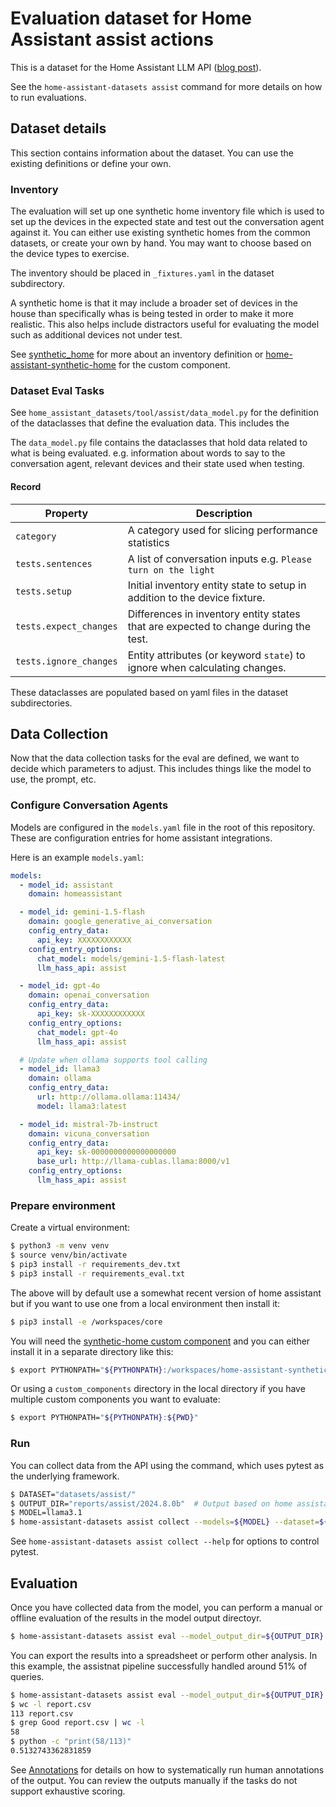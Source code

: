# Evaluation dataset for Home Assistant assist actions

This is a dataset for the Home Assistant LLM API ([blog post](https://developers.home-assistant.io/blog/2024/05/20/llm-api/)).

See the `home-assistant-datasets assist` command for more details on how to
run evaluations.

## Dataset details

This section contains information about the dataset. You can use the existing
definitions or define your own.

### Inventory

The evaluation will set up one synthetic home inventory file which is used to set
up the devices in the expected state and test out the conversation agent against it. You can
either use existing synthetic homes from the common datasets, or create your own
by hand. You may want to choose based on the device types to exercise.

The inventory should be placed in `_fixtures.yaml` in the dataset subdirectory.

A synthetic home is that it may include a broader set of devices in the house than
specifically whas is being tested in order to make it more realistic. This also helps
include distractors useful for evaluating the model such as additional devices not under test.

See [synthetic_home](https://github.com/allenporter/synthetic-home) for more about
an inventory definition or [home-assistant-synthetic-home](https://github.com/allenporter/home-assistant-synthetic-home)
for the custom component.

### Dataset Eval Tasks

See `home_assistant_datasets/tool/assist/data_model.py` for the definition of
the dataclasses that define the evaluation data. This includes the

The `data_model.py` file contains the dataclasses that hold data related to what
is being evaluated. e.g. information about words to say to the conversation agent,
relevant devices and their state used when testing.

#### Record

| Property               | Description                                                                         |
| ---------------------- | ----------------------------------------------------------------------------------- |
| `category`             | A category used for slicing performance statistics                                  |
| `tests.sentences`      | A list of conversation inputs e.g. `Please turn on the light`                       |
| `tests.setup`          | Initial inventory entity state to setup in addition to the device fixture.          |
| `tests.expect_changes` | Differences in inventory entity states that are expected to change during the test. |
| `tests.ignore_changes` | Entity attributes (or keyword `state`) to ignore when calculating changes.          |

These dataclasses are populated based on yaml files in the dataset subdirectories.

## Data Collection

Now that the data collection tasks for the eval are defined, we want to decide
which parameters to adjust. This includes things like the model to use, the prompt, etc.

### Configure Conversation Agents

Models are configured in the `models.yaml` file in the root of this repository. These
are configuration entries for home assistant integrations.

Here is an example `models.yaml`:

```yaml
models:
  - model_id: assistant
    domain: homeassistant

  - model_id: gemini-1.5-flash
    domain: google_generative_ai_conversation
    config_entry_data:
      api_key: XXXXXXXXXXXX
    config_entry_options:
      chat_model: models/gemini-1.5-flash-latest
      llm_hass_api: assist

  - model_id: gpt-4o
    domain: openai_conversation
    config_entry_data:
      api_key: sk-XXXXXXXXXXXX
    config_entry_options:
      chat_model: gpt-4o
      llm_hass_api: assist

  # Update when ollama supports tool calling
  - model_id: llama3
    domain: ollama
    config_entry_data:
      url: http://ollama.ollama:11434/
      model: llama3:latest

  - model_id: mistral-7b-instruct
    domain: vicuna_conversation
    config_entry_data:
      api_key: sk-0000000000000000000
      base_url: http://llama-cublas.llama:8000/v1
    config_entry_options:
      llm_hass_api: assist
```

### Prepare environment

Create a virtual environment:

```bash
$ python3 -m venv venv
$ source venv/bin/activate
$ pip3 install -r requirements_dev.txt
$ pip3 install -r requirements_eval.txt
```

The above will by default use a somewhat recent version of home assistant but
if you want to use one from a local environment then install it:

```bash
$ pip3 install -e /workspaces/core
```

You will need the [synthetic-home custom component](https://github.com/allenporter/synthetic-home)
and you can either install it in a separate directory like this:

```bash
$ export PYTHONPATH="${PYTHONPATH}:/workspaces/home-assistant-synthetic-home/"
```

Or using a `custom_components` directory in the local directory if you have multiple
custom components you want to evaluate:

```bash
$ export PYTHONPATH="${PYTHONPATH}:${PWD}"
```

### Run

You can collect data from the API using the command, which uses pytest as the
underlying framework.

```bash
$ DATASET="datasets/assist/"
$ OUTPUT_DIR="reports/assist/2024.8.0b"  # Output based on home assistant version used
$ MODEL=llama3.1
$ home-assistant-datasets assist collect --models=${MODEL} --dataset=${DATASET} --model_output_dir=${OUTPUT_DIR}
```

See `home-assistant-datasets assist collect --help` for options to control pytest.

## Evaluation

Once you have collected data from the model, you can perform a manual or offline
evaluation of the results in the model output directoyr.

```bash
$ home-assistant-datasets assist eval --model_output_dir=${OUTPUT_DIR} --output_type=report
```

You can export the results into a spreadsheet or perform other analysis. In this example, the assistnat pipeline successfully handled around 51% of queries.

```bash
$ home-assistant-datasets assist eval --model_output_dir=${OUTPUT_DIR} --output_type=csv > ${OUTPUT_DIR}/report.csv
$ wc -l report.csv
113 report.csv
$ grep Good report.csv | wc -l
58
$ python -c "print(58/113)"
0.5132743362831859
```

See [Annotations](../../script/README.md) for details on how to systematically
run human annotations of the output. You can review the outputs manually if the
tasks do not support exhaustive scoring.
